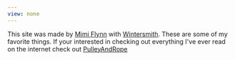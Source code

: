 ```yaml
---
view: none
---
```


This site was made by [Mimi Flynn][1] with [Wintersmith][2]. These are some of my favorite things. If your interested in checking out everything I've ever read on the internet check out [PulleyAndRope][3]

[1]: http://mimiflynn.com
[2]: http://wintersmith.io
[3]: http://pulleyandrope.com
